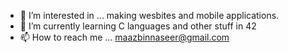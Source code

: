 <!---
MaazBinNaseer/MaazBinNaseer is a ✨ special ✨ repository because its `README.md` (this file) appears on your GitHub profile.
You can click the Preview link to take a look at your changes.
--->
- 👀 I’m interested in ... making wesbites and mobile applications. 
- 🌱 I’m currently learning C languages and other stuff in 42 
- 📫 How to reach me ... maazbinnaseer@gmail.com
